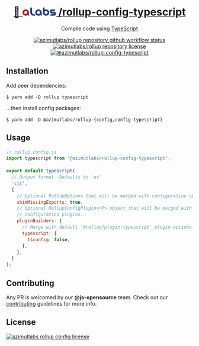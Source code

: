 <h1 align="center">
  <a target="_blank" href="https://alabs.team">
    🍣
    <img
      height="22.5"
      src="https://raw.githubusercontent.com/azimutlabs/logos/master/little_logo.png"
      alt="azimutlabs logo"
    />
    /rollup-config-typescript
  </a>
</h1>

<p align="center">Compile code using <a href='https://github.com/microsoft/TypeScript/#readme'>TypeScript</a></p>

<p align="center">
  <a href="https://github.com/azimutlabs/rollup/actions?query=workflow%3A%22Lint+and+Test%22">
    <img
      src="https://github.com/azimutlabs/rollup/workflows/Lint%20and%20Test/badge.svg"
      alt="azimutlabs/rollup repository github workflow status"
    />
  </a>
  <a href="https://github.com/azimutlabs/rollup/blob/master/LICENSE">
    <img
      src="https://img.shields.io/github/license/azimutlabs/rollup?label=License"
      alt="azimutlabs/rollup repository license"
    />
  </a>
  <a href="https://www.npmjs.com/package/@azimutlabs/rollup-config-typescript">
    <img
      src="https://img.shields.io/npm/v/@azimutlabs/rollup-config-typescript?color=blue&logo=npm&label="
      alt="@azimutlabs/rollup-config-typescript"
    />
  </a>
</p>

## Installation
Add peer dependencies:
```shell
$ yarn add -D rollup typescript
```
...then install config packages:
```shell
$ yarn add -D @azimutlabs/rollup-{config,config-typescript}
```

## Usage
```javascript
// rollup.config.js
import typescript from '@azimutlabs/rollup-config-typescript';

export default typescript(
  // Output format. Defaults to 'es'
  'cjs',
  {
    // Optional RollupOptions that will be merged with configuration options.
    shimMissingExports: true,
    // Optional RollupConfigPlugins<P> object that will be merged with
    // configuration plugins.
    pluginBuilders: {
      // Merge with default '@rollup/plugin-typescript' plugin options.
      typescript: {
        tsconfig: false,
      },
    },
  }
);
```

## Contributing
Any PR is welcomed by our **@js-opensource** team.
Check out our [contributing](../../CONTRIBUTING.md) guidelines for more info.

## License
[![azimutlabs rollup config license](https://img.shields.io/github/license/azimutlabs/rollup?label=as%20always&color=informational)](../../LICENSE)
